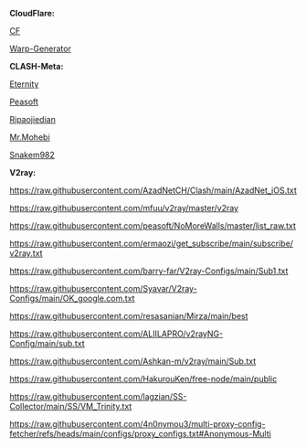 **CloudFlare:**

[CF](CF.md)

[Warp-Generator](https://4n0nymou3.github.io/WARP/Generator)

**CLASH-Meta:**

[Eternity](https://raw.githubusercontent.com/mahdibland/ShadowsocksAggregator/master/Eternity.yml)

[Peasoft](https://raw.githubusercontent.com/peasoft/NoMoreWalls/master/list.yml)

[Ripaojiedian](https://raw.githubusercontent.com/ripaojiedian/freenode/main/clash)

[Mr.Mohebi](https://raw.githubusercontent.com/MrMohebi/xray-proxy-grabber-telegram/master/collected-proxies/clash-meta/actives_under_1000ms.yaml)

[Snakem982](https://raw.githubusercontent.com/snakem982/proxypool/main/source/clash-meta.yaml)

**V2ray:**

https://raw.githubusercontent.com/AzadNetCH/Clash/main/AzadNet_iOS.txt

https://raw.githubusercontent.com/mfuu/v2ray/master/v2ray

https://raw.githubusercontent.com/peasoft/NoMoreWalls/master/list_raw.txt

https://raw.githubusercontent.com/ermaozi/get_subscribe/main/subscribe/v2ray.txt

https://raw.githubusercontent.com/barry-far/V2ray-Configs/main/Sub1.txt

https://raw.githubusercontent.com/Syavar/V2ray-Configs/main/OK_google.com.txt

https://raw.githubusercontent.com/resasanian/Mirza/main/best

https://raw.githubusercontent.com/ALIILAPRO/v2rayNG-Config/main/sub.txt

https://raw.githubusercontent.com/Ashkan-m/v2ray/main/Sub.txt

https://raw.githubusercontent.com/HakurouKen/free-node/main/public

https://raw.githubusercontent.com/lagzian/SS-Collector/main/SS/VM_Trinity.txt

https://raw.githubusercontent.com/4n0nymou3/multi-proxy-config-fetcher/refs/heads/main/configs/proxy_configs.txt#Anonymous-Multi
